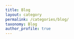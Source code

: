 ```yaml
---
title: Blog
layout: category
permalink: /categories/blog/
taxonomy: Blog
author_profile: true
---
```

